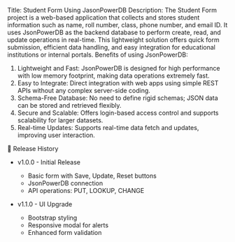 Title: Student Form Using JasonPowerDB
Description: The Student Form project is a web-based application that collects and stores student information such as name, roll number, class, phone number, and email ID. It uses JsonPowerDB as the backend database to perform create, read, and update operations in real-time. This lightweight solution offers quick form submission, efficient data handling, and easy integration for educational institutions or internal portals.
Benefits of using JsonPowerDB:
1. Lightweight and Fast: JsonPowerDB is designed for high performance with low memory footprint, making data operations extremely fast.
2. Easy to Integrate: Direct integration with web apps using simple REST APIs without any complex server-side coding.
3. Schema-Free Database: No need to define rigid schemas; JSON data can be stored and retrieved flexibly.
4. Secure and Scalable: Offers login-based access control and supports scalability for larger datasets.
5. Real-time Updates: Supports real-time data fetch and updates, improving user interaction.

📜 Release History

- v1.0.0 - Initial Release  
  - Basic form with Save, Update, Reset buttons  
  - JsonPowerDB connection  
  - API operations: PUT, LOOKUP, CHANGE  

- v1.1.0 - UI Upgrade  
  - Bootstrap styling  
  - Responsive modal for alerts  
  - Enhanced form validation
 
